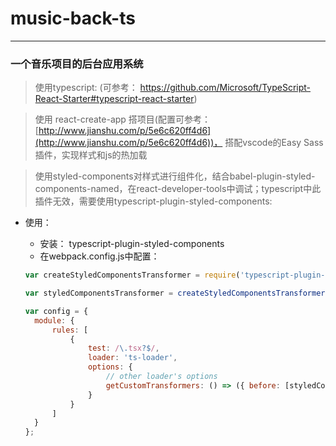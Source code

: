 # music-back-ts

--- 
### 一个音乐项目的后台应用系统

> 使用typescript: (可参考： https://github.com/Microsoft/TypeScript-React-Starter#typescript-react-starter)

> 使用 react-create-app 搭项目(配置可参考：[http://www.jianshu.com/p/5e6c620ff4d6](http://www.jianshu.com/p/5e6c620ff4d6))， 搭配vscode的Easy Sass插件，实现样式和js的热加载

> 使用styled-components对样式进行组件化，结合babel-plugin-styled-components-named，在react-developer-tools中调试；typescript中此插件无效，需要使用typescript-plugin-styled-components: 
- 使用： 
  - 安装： typescript-plugin-styled-components
  - 在webpack.config.js中配置：
  
  ```js
  var createStyledComponentsTransformer = require('typescript-plugin-styled-components').default;

  var styledComponentsTransformer = createStyledComponentsTransformer();

  var config = {
    module: {
        rules: [
            {
                test: /\.tsx?$/,
                loader: 'ts-loader',
                options: {
                    // other loader's options
                    getCustomTransformers: () => ({ before: [styledComponentsTransformer] })
                }
            }
        ]
    }
  };
  ```

